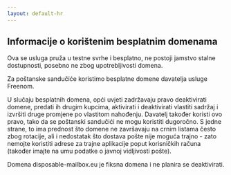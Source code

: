 ```yaml
---
layout: default-hr
---
```

## Informacije o korištenim besplatnim domenama

Ova se usluga pruža u testne svrhe i besplatno, ne postoji jamstvo stalne dostupnosti, posebno ne zbog upotrebljivosti domena.

Za poštanske sandučiće koristimo besplatne domene davatelja usluge Freenom.

U slučaju besplatnih domena, opći uvjeti zadržavaju pravo deaktivirati domene, predati ih drugim kupcima, aktivirati i deaktivirati vlastiti sadržaj i izvršiti druge promjene po vlastitom nahođenju.
Davatelj također koristi ovo pravo, tako da se poštanski sandučići ne mogu koristiti dugoročno.
S jedne strane, to ima prednost što domene ne završavaju na crnim listama često zbog rotacije, ali i nedostatak što dostava pošte nije moguća trajno - zato nemojte koristiti adrese za trajne aplikacije poput korisničkih računa (također imajte na umu podatke o javnoj vidljivosti pošte).




Domena disposable-mailbox.eu je fiksna domena i ne planira se deaktivirati.

